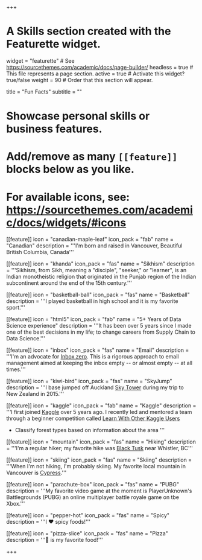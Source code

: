 +++
# A Skills section created with the Featurette widget.
widget = "featurette"  # See https://sourcethemes.com/academic/docs/page-builder/
headless = true  # This file represents a page section.
active = true  # Activate this widget? true/false
weight = 90  # Order that this section will appear.

title = "Fun Facts"
subtitle = ""

# Showcase personal skills or business features.
# 
# Add/remove as many `[[feature]]` blocks below as you like.
# 
# For available icons, see: https://sourcethemes.com/academic/docs/widgets/#icons

[[feature]]
  icon = "canadian-maple-leaf"
  icon_pack = "fab"
  name = "Canadian"
  description = '''I'm born and raised in Vancouver, Beautiful British Columbia, Canada'''

[[feature]]
  icon = "khanda"
  icon_pack = "fas"
  name = "Sikhism"
  description = '''Sikhism, from Sikh, meaning a "disciple", "seeker," or "learner", is an Indian monotheistic religion that originated in the Punjab region of the Indian subcontinent around the end of the 15th century.'''

[[feature]]
  icon = "basketball-ball"
  icon_pack = "fas"
  name = "Basketball"
  description = '''I played basketball in high school and it is my favorite sport.'''

[[feature]]
  icon = "html5"
  icon_pack = "fab"
  name = "5+ Years of Data Science experience"
  description = '''It has been over 5 years since I made one of the best decisions in my life; to change careers from Supply Chain to Data Science.'''

[[feature]]
  icon = "inbox"
  icon_pack = "fas"
  name = "Email"
  description = '''I'm an advocate for [Inbox zero](https://whatis.techtarget.com/definition/inbox-zero). This is a rigorous approach to email management aimed at keeping the inbox empty -- or almost empty -- at all times.'''

[[feature]]
  icon = "kiwi-bird"
  icon_pack = "fas"
  name = "SkyJump"
  description = '''I base jumped off Auckland [Sky Tower](https://www.everythingnewzealand.com/skyjump-and-skywalk-auckland-1068/)  during my trip to New Zealand in 2015.'''

[[feature]]
  icon = "kaggle"
  icon_pack = "fab"
  name = "Kaggle"
  description = '''I first joined [Kaggle](https://www.kaggle.com/jassohi) over 5 years ago. I recently led and mentored a team through a beginner competition called [Learn With Other Kaggle Users](https://www.kaggle.com/c/learn-together)
- Classify forest types based on information about the area '''

[[feature]]
  icon = "mountain"
  icon_pack = "fas"
  name = "Hiking"
  description = '''I'm a regular hiker; my favorite hike was [Black Tusk](https://www.vancouvertrails.com/trails/black-tusk/) near Whistler, BC'''

[[feature]]
  icon = "skiing"
  icon_pack = "fas"
  name = "Skiing"
  description = '''When I'm not hiking, I'm probably skiing. My favorite local mountain in Vancouver is [Cypress]( https://www.cypressmountain.com/).'''

[[feature]]
  icon = "parachute-box"
  icon_pack = "fas"
  name = "PUBG"
  description = '''My favorite video game at the moment is PlayerUnknown's Battlegrounds (PUBG) an online multiplayer battle royale game on tbe Xbox.'''
  
[[feature]]
  icon = "pepper-hot"
  icon_pack = "fas"
  name = "Spicy"
  description = '''I ❤️ spicy foods!'''

[[feature]]
  icon = "pizza-slice"
  icon_pack = "fas"
  name = "Pizza"
  description = '''🍕 is my favorite food!'''
  
+++

